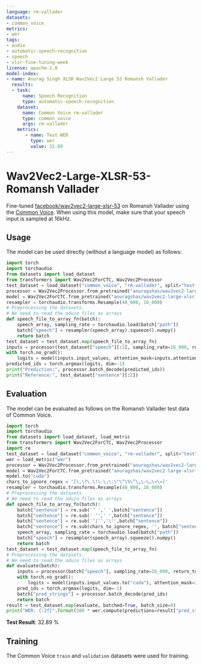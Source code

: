 ```yaml
---
language: rm-vallader
datasets:
- common_voice 
metrics:
- wer
tags:
- audio
- automatic-speech-recognition
- speech
- xlsr-fine-tuning-week
license: apache-2.0
model-index:
- name: Anurag Singh XLSR Wav2Vec2 Large 53 Romansh Vallader
  results:
  - task: 
      name: Speech Recognition
      type: automatic-speech-recognition
    dataset:
      name: Common Voice rm-vallader
      type: common_voice
      args: rm-vallader
    metrics:
       - name: Test WER
         type: wer
         value: 32.89
---
```

# Wav2Vec2-Large-XLSR-53-Romansh Vallader
Fine-tuned [facebook/wav2vec2-large-xlsr-53](https://huggingface.co/facebook/wav2vec2-large-xlsr-53) on Romansh Vallader using the [Common Voice](https://huggingface.co/datasets/common_voice).
When using this model, make sure that your speech input is sampled at 16kHz.
## Usage
The model can be used directly (without a language model) as follows:
```python
import torch
import torchaudio
from datasets import load_dataset
from transformers import Wav2Vec2ForCTC, Wav2Vec2Processor
test_dataset = load_dataset("common_voice", "rm-vallader", split="test[:2%]")
processor = Wav2Vec2Processor.from_pretrained("anuragshas/wav2vec2-large-xlsr-53-rm-vallader")
model = Wav2Vec2ForCTC.from_pretrained("anuragshas/wav2vec2-large-xlsr-53-rm-vallader")
resampler = torchaudio.transforms.Resample(48_000, 16_000)
# Preprocessing the datasets.
# We need to read the aduio files as arrays
def speech_file_to_array_fn(batch):
    speech_array, sampling_rate = torchaudio.load(batch["path"])
    batch["speech"] = resampler(speech_array).squeeze().numpy()
    return batch
test_dataset = test_dataset.map(speech_file_to_array_fn)
inputs = processor(test_dataset["speech"][:2], sampling_rate=16_000, return_tensors="pt", padding=True)
with torch.no_grad():
    logits = model(inputs.input_values, attention_mask=inputs.attention_mask).logits
predicted_ids = torch.argmax(logits, dim=-1)
print("Prediction:", processor.batch_decode(predicted_ids))
print("Reference:", test_dataset["sentence"][:2])
```
## Evaluation
The model can be evaluated as follows on the Romansh Vallader test data of Common Voice.
```python
import torch
import torchaudio
from datasets import load_dataset, load_metric
from transformers import Wav2Vec2ForCTC, Wav2Vec2Processor
import re
test_dataset = load_dataset("common_voice", "rm-vallader", split="test")
wer = load_metric("wer")
processor = Wav2Vec2Processor.from_pretrained("anuragshas/wav2vec2-large-xlsr-53-rm-vallader")
model = Wav2Vec2ForCTC.from_pretrained("anuragshas/wav2vec2-large-xlsr-53-rm-vallader")
model.to("cuda")
chars_to_ignore_regex = '[\,\?\.\!\-\;\:\"\“\%\”\„\–\…\«\»]'
resampler = torchaudio.transforms.Resample(48_000, 16_000)
# Preprocessing the datasets.
# We need to read the aduio files as arrays
def speech_file_to_array_fn(batch):
    batch["sentence"] = re.sub('’ ',' ',batch["sentence"])
    batch["sentence"] = re.sub(' ‘',' ',batch["sentence"])
    batch["sentence"] = re.sub('’|‘','\'',batch["sentence"])
    batch["sentence"] = re.sub(chars_to_ignore_regex, '', batch["sentence"]).lower()
    speech_array, sampling_rate = torchaudio.load(batch["path"])
    batch["speech"] = resampler(speech_array).squeeze().numpy()
    return batch
test_dataset = test_dataset.map(speech_file_to_array_fn)
# Preprocessing the datasets.
# We need to read the aduio files as arrays
def evaluate(batch):
    inputs = processor(batch["speech"], sampling_rate=16_000, return_tensors="pt", padding=True)
    with torch.no_grad():
        logits = model(inputs.input_values.to("cuda"), attention_mask=inputs.attention_mask.to("cuda")).logits
    pred_ids = torch.argmax(logits, dim=-1)
    batch["pred_strings"] = processor.batch_decode(pred_ids)
    return batch
result = test_dataset.map(evaluate, batched=True, batch_size=8)
print("WER: {:2f}".format(100 * wer.compute(predictions=result["pred_strings"], references=result["sentence"])))
```
**Test Result**: 32.89 % 
## Training
The Common Voice `train` and `validation` datasets were used for training.